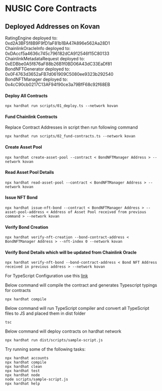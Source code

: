 # NUSIC Core Contracts

## Deployed Addresses on Kovan
RatingEngine deployed to: 0xd2A3BF5f8B9F9fD1aF81b1BA47A896e562Aa28D1 <br>
ChainlinkOracleInfo deployed to: 0xDAccf5a4636c745c796182dCA912546f15C80133 <br>
ChainlinkMetadataRequest deployed to: 0xEDBbe0A5f876aF88b26B1f0BD06A43dC33EaDf81 <br>
BondNFTGenerator deployed to: 0x0F4763d3652aFB7d061909C5080ee9323b292540 <br>
BondNFTManager deployed to: 0x4cC90cb0217C13AF94f90ce3a79BfF68c92f68EB <br>

#### Deploy All Contracts
```shell
npx hardhat run scripts/01_deploy.ts --network kovan
```

#### Fund Chainlink Contracts 
Replace Contract Addresses in script then run following command
```shell
npx hardhat run scripts/02_fund-contracts.ts --network kovan
```

#### Create Asset Pool
```shell
npx hardhat create-asset-pool --contract < BondNFTManager Address > --network kovan
```

#### Read Asset Pool Details
```shell
npx hardhat read-asset-pool --contract < BondNFTManager Address > --network kovan
```

#### Issue NFT Bond
```shell
npx hardhat issue-nft-bond --contract < BondNFTManager Address > --asset-pool-address < Address of Asset Pool received from previous command > --network kovan
```

#### Verify Bond Creation
```shell
npx hardhat verify-nft-creation --bond-contract-address < BondNFTManager Address > --nft-index 0 --network kovan
```

#### Verify Bond Details which will be updated from Chainlink Oracle
```shell
npx hardhat verify-nft-bond --bond-contract-address < Bond NFT Address received in previous address > --network kovan
```




For TypeScript Configuration use this [link](https://hardhat.org/guides/typescript.html)

Below command will compile the contract and generates Typescript typings for contracts
```shell
npx hardhat compile
```

Below command will run TypeScript compiler and convert all TypeScript files to JS and placed them in dist folder
```shell
tsc
```

Below command will deploy contracts on hardhat network
```shell
npx hardhat run dist/scripts/sample-script.js
```


Try running some of the following tasks:

```shell
npx hardhat accounts
npx hardhat compile
npx hardhat clean
npx hardhat test
npx hardhat node
node scripts/sample-script.js
npx hardhat help
```
